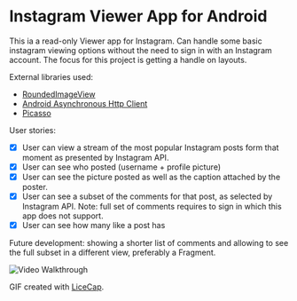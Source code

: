 # Instagram Viewer App for Android
This ia a read-only Viewer app for Instagram. Can handle some basic instagram viewing options without the need to sign in with an Instagram account. The focus for this project is getting a handle on layouts. 

External libraries used:
- [RoundedImageView](https://github.com/vinc3m1/RoundedImageView)
- [Android Asynchronous Http Client](http://loopj.com/android-async-http/)
- [Picasso](http://square.github.io/picasso/)

User stories:
 * [x] User can view a stream of the most popular Instagram posts form that moment as presented by Instagram API.
 * [x] User can see who posted (username + profile picture) 
 * [x] User can see the picture posted as well as the caption attached by the poster.
 * [x] User can see a subset of the comments for that post, as selected by Instagram API. Note: full set of comments requires to sign in which this app does not support. 
 * [x] User can see how many like a post has
 
Future development: showing a shorter list of comments and allowing to see the full subset in a different view, preferably a Fragment.


![Video Walkthrough](InstagramViewerAppWalkthough.gif)

GIF created with [LiceCap](http://www.cockos.com/licecap/).

